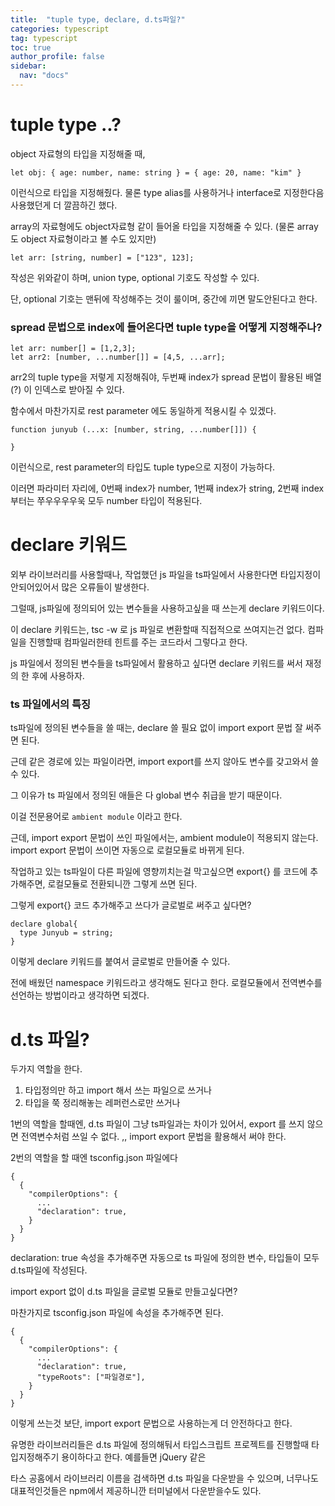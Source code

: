 ```yaml
---
title:  "tuple type, declare, d.ts파일?"
categories: typescript
tag: typescript
toc: true
author_profile: false
sidebar:
  nav: "docs"
---
```


# tuple type ..?

object 자료형의 타입을 지정해줄 때,

```tsx
let obj: { age: number, name: string } = { age: 20, name: "kim" }
```

이런식으로 타입을 지정해줬다. 물론 type alias를 사용하거나 interface로 지정한다음 사용했던게 더 깔끔하긴 했다.

array의 자료형에도 object자료형 같이 들어올 타입을 지정해줄 수 있다. (물론 array 도 object 자료형이라고 볼 수도 있지만)

```tsx
let arr: [string, number] = ["123", 123];
```

작성은 위와같이 하며, union type, optional 기호도 작성할 수 있다.

단, optional 기호는 맨뒤에 작성해주는 것이 룰이며, 중간에 끼면 말도안된다고 한다.

### spread 문법으로 index에 들어온다면 tuple type을 어떻게 지정해주나?

```tsx
let arr: number[] = [1,2,3];
let arr2: [number, ...number[]] = [4,5, ...arr];
```

arr2의 tuple type을 저렇게 지정해줘야, 두번째 index가 spread 문법이 활용된 배열(?) 이 인덱스로 받아질 수 있다.

함수에서 마찬가지로 rest parameter 에도 동일하게 적용시킬 수 있겠다.

```tsx
function junyub (...x: [number, string, ...number[]]) {
  
}
```

이런식으로, rest parameter의 타입도 tuple type으로 지정이 가능하다.

이러면 파라미터 자리에, 0번째 index가 number, 1번째 index가 string, 2번째 index부터는 쭈우우우우욱 모두 number 타입이 적용된다.

# declare 키워드

외부 라이브러리를 사용할때나, 작업했던 js 파일을 ts파일에서 사용한다면 타입지정이 안되어있어서 많은 오류들이 발생한다.

그럴때, js파일에 정의되어 있는 변수들을 사용하고싶을 때 쓰는게 declare 키워드이다.

이 declare 키워드는, tsc -w 로 js 파일로 변환할때 직접적으로 쓰여지는건 없다. 컴파일을 진행할때 컴파일러한테 힌트를 주는 코드라서 그렇다고 한다.

js 파일에서 정의된 변수들을 ts파일에서 활용하고 싶다면 declare 키워드를 써서 재정의 한 후에 사용하자.

### ts 파일에서의 특징

ts파일에 정의된 변수들을 쓸 때는, declare 쓸 필요 없이 import export 문법 잘 써주면 된다.

근데 같은 경로에 있는 파일이라면, import export를 쓰지 않아도 변수를 갖고와서 쓸 수 있다.

그 이유가 ts 파일에서 정의된 애들은 다 global 변수 취급을 받기 때문이다.

이걸 전문용어로 `ambient module` 이라고 한다.

근데, import export 문법이 쓰인 파일에서는, ambient module이 적용되지 않는다. import export 문법이 쓰이면 자동으로 로컬모듈로 바뀌게 된다.

작업하고 있는 ts파일이 다른 파일에 영향끼치는걸 막고싶으면 export{} 를 코드에 추가해주면, 로컬모듈로 전환되니깐 그렇게 쓰면 된다.

그렇게 export{} 코드 추가해주고 쓰다가 글로벌로 써주고 싶다면?

```tsx
declare global{
  type Junyub = string;
}
```

이렇게 declare 키워드를 붙여서 글로벌로 만들어줄 수 있다.

전에 배웠던 namespace 키워드라고 생각해도 된다고 한다. 로컬모듈에서 전역변수를 선언하는 방법이라고 생각하면 되겠다.

# d.ts 파일?

두가지 역할을 한다.

1. 타입정의만 하고 import 해서 쓰는 파일으로 쓰거나
2. 타입을 쭉 정리해놓는 레퍼런스로만 쓰거나

1번의 역할을 할때엔, d.ts 파일이 그냥 ts파일과는 차이가 있어서, export 를 쓰지 않으면 전역변수처럼 쓰일 수 없다. ,, import export 문법을 활용해서 써야 한다.

2번의 역할을 할 때엔 tsconfig.json 파일에다

```tsx
{
  {
    "compilerOptions": {
      ...
      "declaration": true,
    }
  }
}
```

declaration: true 속성을 추가해주면 자동으로 ts 파일에 정의한 변수, 타입들이 모두 d.ts파일에 작성된다.

import export 없이 d.ts 파일을 글로벌 모듈로 만들고싶다면?

마찬가지로 tsconfig.json 파일에 속성을 추가해주면 된다.

```tsx
{
  {
    "compilerOptions": {
      ...
      "declaration": true,
      "typeRoots": ["파일경로"],
    }
  }
}
```

이렇게 쓰는것 보단, import export 문법으로 사용하는게 더 안전하다고 한다.

유명한 라이브러리들은 d.ts 파일에 정의해둬서 타입스크립트 프로젝트를 진행할때 타입지정해주기 용이하다고 한다. 예를들면 jQuery 같은

타스 공홈에서 라이브러리 이름을 검색하면 d.ts 파일을 다운받을 수 있으며, 너무나도 대표적인것들은 npm에서 제공하니깐 터미널에서 다운받을수도 있다.